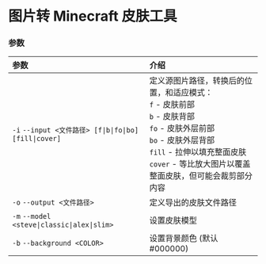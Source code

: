 # 图片转 Minecraft 皮肤工具

### 参数
| 参数                                                  | 介绍                                                                                                                                                               |
|:----------------------------------------------------|:-----------------------------------------------------------------------------------------------------------------------------------------------------------------|
| `-i` `--input <文件路径> [f\|b\|fo\|bo] [fill\|cover]`  | 定义源图片路径，转换后的位置，和适应模式：<br/> `f` - 皮肤前部 <br/> `b` - 皮肤背部 <br/> `fo` - 皮肤外层前部 <br/> `bo` - 皮肤外层背部 <br/> `fill` - 拉伸以填充整面皮肤 <br/> `cover` - 等比放大图片以覆盖整面皮肤，但可能会裁剪部分内容 |
| `-o` `--output <文件路径>`                              | 定义导出的皮肤文件路径                                                                                                                                                      |
| `-m` `--model <steve\|classic\|alex\|slim>`         | 设置皮肤模型                                                                                                                                                           |                |
| `-b` `--background <COLOR>`                         | 设置背景颜色 (默认#000000)                                                                                                                                               |
